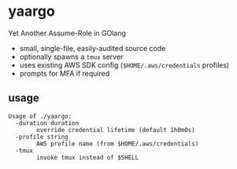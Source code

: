 # yaargo

Yet Another Assume-Role in GOlang 

* small, single-file, easily-audited source code
* optionally spawns a `tmux` server
* uses existing AWS SDK config (`$HOME/.aws/credentials` profiles)
* prompts for MFA if required

## usage

```
Usage of ./yaargo:
  -duration duration
    	override credential lifetime (default 1h0m0s)
  -profile string
    	AWS profile name (from $HOME/.aws/credentials)
  -tmux
    	invoke tmux instead of $SHELL
```
